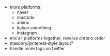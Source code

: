 * more platforms:
  * naver
  * mastodo
  * amino
  * kakao something
  * instagram
* mix all platforms together, reverse chrono order
* masonry/pinterest-style layout?
* handle more tags on twitter
